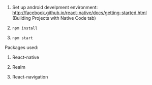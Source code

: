 1. Set up android develpment environment: http://facebook.github.io/react-native/docs/getting-started.html (Building Projects with Native Code tab)

2. `npm install`

3. `npm start`


Packages used: 

  1. React-native
  
  2. Realm
  
  3. React-navigation
